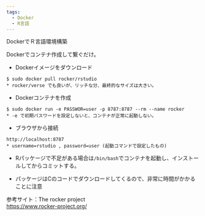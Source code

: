 ```yaml
---
tags:
  - Docker
  - R言語
---
```


DockerでＲ言語環境構築

Dockerでコンテナ作成して繋ぐだけ。

- Dockerイメージをダウンロード

```
$ sudo docker pull rocker/rstudio
* rocker/verse でも良いが、リッチな分、最終的なサイズは大きい。
```

- Dockerコンテナを作成

```
$ sudo docker run -e PASSWOR=user -p 8787:8787 --rm --name rocker
* -e で初期パスワードを設定しないと、コンテナが正常に起動しない。
```

- ブラウザから接続

```
http://localhost:8787
* username=rstudio , password=user (起動コマンドで設定したもの)
```

- Rパッケージで不足がある場合は`/bin/bash`でコンテナを起動し、インストールしてからコミットする。

- パッケージはCのコードでダウンロードしてくるので、非常に時間がかかることに注意

参考サイト：The rocker project  
https://www.rocker-project.org/
